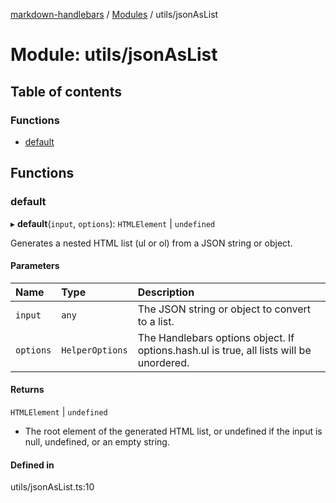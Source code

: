 [markdown-handlebars](../README.md) / [Modules](../modules.md) / utils/jsonAsList

# Module: utils/jsonAsList

## Table of contents

### Functions

- [default](utils_jsonAsList.md#default)

## Functions

### default

▸ **default**(`input`, `options`): `HTMLElement` \| `undefined`

Generates a nested HTML list (ul or ol) from a JSON string or object.

#### Parameters

| Name | Type | Description |
| :------ | :------ | :------ |
| `input` | `any` | The JSON string or object to convert to a list. |
| `options` | `HelperOptions` | The Handlebars options object. If options.hash.ul is true, all lists will be unordered. |

#### Returns

`HTMLElement` \| `undefined`

- The root element of the generated HTML list, or undefined if the input is null, undefined, or an empty string.

#### Defined in

utils/jsonAsList.ts:10
